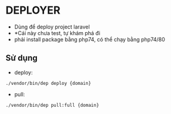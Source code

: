 # DEPLOYER
- Dùng để deploy project laravel
- *Cái này chưa test, tự khám phá đi
- phải install package bằng php74, có thể chạy bằng php74/80

## Sử dụng
- deploy:
```shell
./vendor/bin/dep deploy {domain}
```

- pull:
```shell
./vendor/bin/dep pull:full {domain}
```
